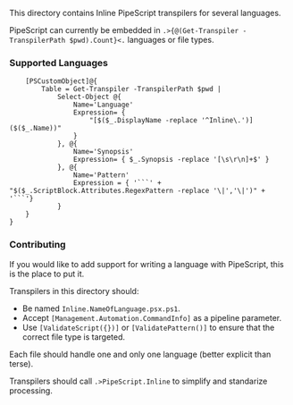 This directory contains Inline PipeScript transpilers for several languages.

PipeScript can currently be embedded in ```.>{@(Get-Transpiler -TranspilerPath $pwd).Count}<.``` languages or file types.

### Supported Languages

~~~PipeScript{
    [PSCustomObject]@{
        Table = Get-Transpiler -TranspilerPath $pwd |
            Select-Object @{
                Name='Language'
                Expression= {
                    "[$($_.DisplayName -replace '^Inline\.')]($($_.Name))"
                }
            }, @{
                Name='Synopsis'
                Expression= { $_.Synopsis -replace '[\s\r\n]+$' }
            }, @{
                Name='Pattern'
                Expression = { '```' + "$($_.ScriptBlock.Attributes.RegexPattern -replace '\|','\|')" + '```'}
            }
    }
}
~~~

### Contributing

If you would like to add support for writing a language with PipeScript, this is the place to put it.

Transpilers in this directory should:
* Be named ```Inline.NameOfLanguage.psx.ps1```.
* Accept ```[Management.Automation.CommandInfo]``` as a pipeline parameter.
* Use ```[ValidateScript({})]``` or ```[ValidatePattern()]``` to ensure that the correct file type is targeted.

Each file should handle one and only one language (better explicit than terse).

Transpilers should call ```.>PipeScript.Inline``` to simplify and standarize processing.



